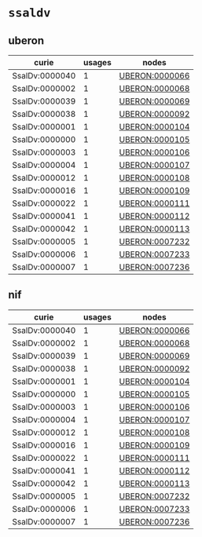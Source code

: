 # `ssaldv`

## uberon

| curie          |   usages | nodes                                                           |
|----------------|----------|-----------------------------------------------------------------|
| SsalDv:0000040 |        1 | [UBERON:0000066](http://purl.obolibrary.org/obo/UBERON_0000066) |
| SsalDv:0000002 |        1 | [UBERON:0000068](http://purl.obolibrary.org/obo/UBERON_0000068) |
| SsalDv:0000039 |        1 | [UBERON:0000069](http://purl.obolibrary.org/obo/UBERON_0000069) |
| SsalDv:0000038 |        1 | [UBERON:0000092](http://purl.obolibrary.org/obo/UBERON_0000092) |
| SsalDv:0000001 |        1 | [UBERON:0000104](http://purl.obolibrary.org/obo/UBERON_0000104) |
| SsalDv:0000000 |        1 | [UBERON:0000105](http://purl.obolibrary.org/obo/UBERON_0000105) |
| SsalDv:0000003 |        1 | [UBERON:0000106](http://purl.obolibrary.org/obo/UBERON_0000106) |
| SsalDv:0000004 |        1 | [UBERON:0000107](http://purl.obolibrary.org/obo/UBERON_0000107) |
| SsalDv:0000012 |        1 | [UBERON:0000108](http://purl.obolibrary.org/obo/UBERON_0000108) |
| SsalDv:0000016 |        1 | [UBERON:0000109](http://purl.obolibrary.org/obo/UBERON_0000109) |
| SsalDv:0000022 |        1 | [UBERON:0000111](http://purl.obolibrary.org/obo/UBERON_0000111) |
| SsalDv:0000041 |        1 | [UBERON:0000112](http://purl.obolibrary.org/obo/UBERON_0000112) |
| SsalDv:0000042 |        1 | [UBERON:0000113](http://purl.obolibrary.org/obo/UBERON_0000113) |
| SsalDv:0000005 |        1 | [UBERON:0007232](http://purl.obolibrary.org/obo/UBERON_0007232) |
| SsalDv:0000006 |        1 | [UBERON:0007233](http://purl.obolibrary.org/obo/UBERON_0007233) |
| SsalDv:0000007 |        1 | [UBERON:0007236](http://purl.obolibrary.org/obo/UBERON_0007236) |

## nif

| curie          |   usages | nodes                                                           |
|----------------|----------|-----------------------------------------------------------------|
| SsalDv:0000040 |        1 | [UBERON:0000066](http://purl.obolibrary.org/obo/UBERON_0000066) |
| SsalDv:0000002 |        1 | [UBERON:0000068](http://purl.obolibrary.org/obo/UBERON_0000068) |
| SsalDv:0000039 |        1 | [UBERON:0000069](http://purl.obolibrary.org/obo/UBERON_0000069) |
| SsalDv:0000038 |        1 | [UBERON:0000092](http://purl.obolibrary.org/obo/UBERON_0000092) |
| SsalDv:0000001 |        1 | [UBERON:0000104](http://purl.obolibrary.org/obo/UBERON_0000104) |
| SsalDv:0000000 |        1 | [UBERON:0000105](http://purl.obolibrary.org/obo/UBERON_0000105) |
| SsalDv:0000003 |        1 | [UBERON:0000106](http://purl.obolibrary.org/obo/UBERON_0000106) |
| SsalDv:0000004 |        1 | [UBERON:0000107](http://purl.obolibrary.org/obo/UBERON_0000107) |
| SsalDv:0000012 |        1 | [UBERON:0000108](http://purl.obolibrary.org/obo/UBERON_0000108) |
| SsalDv:0000016 |        1 | [UBERON:0000109](http://purl.obolibrary.org/obo/UBERON_0000109) |
| SsalDv:0000022 |        1 | [UBERON:0000111](http://purl.obolibrary.org/obo/UBERON_0000111) |
| SsalDv:0000041 |        1 | [UBERON:0000112](http://purl.obolibrary.org/obo/UBERON_0000112) |
| SsalDv:0000042 |        1 | [UBERON:0000113](http://purl.obolibrary.org/obo/UBERON_0000113) |
| SsalDv:0000005 |        1 | [UBERON:0007232](http://purl.obolibrary.org/obo/UBERON_0007232) |
| SsalDv:0000006 |        1 | [UBERON:0007233](http://purl.obolibrary.org/obo/UBERON_0007233) |
| SsalDv:0000007 |        1 | [UBERON:0007236](http://purl.obolibrary.org/obo/UBERON_0007236) |

